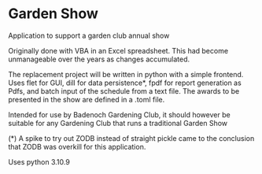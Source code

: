 # Garden Show
 Application to support a garden club annual show

 Originally done with VBA in an Excel spreadsheet.
 This had become unmanageable over the years as changes accumulated.

 The replacement project will be written in python with a simple frontend.
 Uses flet for GUI, dill for data persistence*,
 fpdf for report generation as Pdfs,
 and batch input of the schedule from a text file. The awards to be presented
 in the show are defined in a .toml file.

 Intended for use by Badenoch Gardening Club, it should however be suitable
 for any Gardening Club that runs a traditional Garden Show

(*) A spike to try out ZODB instead of straight pickle came to the
conclusion that ZODB was overkill for this application.

Uses python 3.10.9
